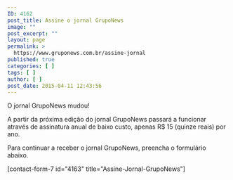 ```yaml
---
ID: 4162
post_title: Assine o jornal GrupoNews
image: ""
post_excerpt: ""
layout: page
permalink: >
  https://www.gruponews.com.br/assine-jornal
published: true
categories: [ ]
tags: [ ]
author: [ ]
post_date: 2015-04-11 12:43:56
---
```

O jornal GrupoNews mudou!

A partir da próxima edição do jornal GrupoNews passará a funcionar através de assinatura anual de baixo custo, apenas R$ 15 (quinze reais) por ano.

Para continuar a receber o jornal GrupoNews, preencha o formulário abaixo.

[contact-form-7 id="4163" title="Assine-Jornal-GrupoNews"]